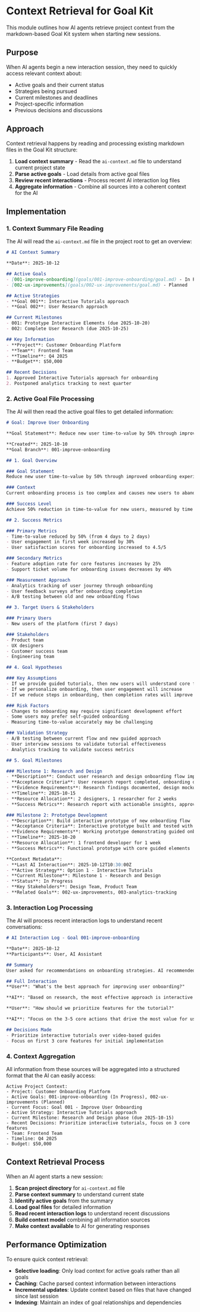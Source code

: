 # Context Retrieval for Goal Kit

This module outlines how AI agents retrieve project context from the markdown-based Goal Kit system when starting new sessions.

## Purpose

When AI agents begin a new interaction session, they need to quickly access relevant context about:

- Active goals and their current status
- Strategies being pursued
- Current milestones and deadlines
- Project-specific information
- Previous decisions and discussions

## Approach

Context retrieval happens by reading and processing existing markdown files in the Goal Kit structure:

1. **Load context summary** - Read the `ai-context.md` file to understand current project state
2. **Parse active goals** - Load details from active goal files
3. **Review recent interactions** - Process recent AI interaction log files
4. **Aggregate information** - Combine all sources into a coherent context for the AI

## Implementation

### 1. Context Summary File Reading

The AI will read the `ai-context.md` file in the project root to get an overview:

```markdown
# AI Context Summary

**Date**: 2025-10-12

## Active Goals
- [001-improve-onboarding](goals/001-improve-onboarding/goal.md) - In Progress
- [002-ux-improvements](goals/002-ux-improvements/goal.md) - Planned

## Active Strategies
- **Goal 001**: Interactive Tutorials approach
- **Goal 002**: User Research approach

## Current Milestones
- 001: Prototype Interactive Elements (due 2025-10-20)
- 002: Complete User Research (due 2025-10-25)

## Key Information
- **Project**: Customer Onboarding Platform
- **Team**: Frontend Team
- **Timeline**: Q4 2025
- **Budget**: $50,000

## Recent Decisions
1. Approved Interactive Tutorials approach for onboarding
2. Postponed analytics tracking to next quarter
```

### 2. Active Goal File Processing

The AI will then read the active goal files to get detailed information:

```markdown
# Goal: Improve User Onboarding

**Goal Statement**: Reduce new user time-to-value by 50% through improved onboarding experience.

**Created**: 2025-10-10
**Goal Branch**: 001-improve-onboarding

## 1. Goal Overview

### Goal Statement
Reduce new user time-to-value by 50% through improved onboarding experience.

### Context
Current onboarding process is too complex and causes new users to abandon the platform early.

### Success Level
Achieve 50% reduction in time-to-value for new users, measured by time to complete first meaningful action.

## 2. Success Metrics

### Primary Metrics
- Time-to-value reduced by 50% (from 4 days to 2 days)
- User engagement in first week increased by 30%
- User satisfaction scores for onboarding increased to 4.5/5

### Secondary Metrics
- Feature adoption rate for core features increases by 25%
- Support ticket volume for onboarding issues decreases by 40%

### Measurement Approach
- Analytics tracking of user journey through onboarding
- User feedback surveys after onboarding completion
- A/B testing between old and new onboarding flows

## 3. Target Users & Stakeholders

### Primary Users
- New users of the platform (first 7 days)

### Stakeholders
- Product team
- UX designers
- Customer success team
- Engineering team

## 4. Goal Hypotheses

### Key Assumptions
- If we provide guided tutorials, then new users will understand core features faster
- If we personalize onboarding, then user engagement will increase
- If we reduce steps in onboarding, then completion rates will improve

### Risk Factors
- Changes to onboarding may require significant development effort
- Some users may prefer self-guided onboarding
- Measuring time-to-value accurately may be challenging

### Validation Strategy
- A/B testing between current flow and new guided approach
- User interview sessions to validate tutorial effectiveness
- Analytics tracking to validate success metrics

## 5. Goal Milestones

### Milestone 1: Research and Design
- **Description**: Conduct user research and design onboarding flow improvements
- **Acceptance Criteria**: User research report completed, onboarding designs finalized and approved
- **Evidence Requirements**: Research findings documented, design mockups approved by stakeholders
- **Timeline**: 2025-10-15
- **Resource Allocation**: 2 designers, 1 researcher for 2 weeks
- **Success Metrics**: Research report with actionable insights, approved designs

### Milestone 2: Prototype Development
- **Description**: Build interactive prototype of new onboarding flow
- **Acceptance Criteria**: Interactive prototype built and tested with internal team
- **Evidence Requirements**: Working prototype demonstrating guided onboarding experience
- **Timeline**: 2025-10-20
- **Resource Allocation**: 1 frontend developer for 1 week
- **Success Metrics**: Functional prototype with core guided elements

**Context Metadata**:
- **Last AI Interaction**: 2025-10-12T10:30:00Z
- **Active Strategy**: Option 1 - Interactive Tutorials
- **Current Milestone**: Milestone 1 - Research and Design
- **Status**: In Progress
- **Key Stakeholders**: Design Team, Product Team
- **Related Goals**: 002-ux-improvements, 003-analytics-tracking
```

### 3. Interaction Log Processing

The AI will process recent interaction logs to understand recent conversations:

```markdown
# AI Interaction Log - Goal 001-improve-onboarding

**Date**: 2025-10-12
**Participants**: User, AI Assistant

## Summary
User asked for recommendations on onboarding strategies. AI recommended interactive tutorials based on research and previous successful implementations.

## Full Interaction
**User**: "What's the best approach for improving user onboarding?"

**AI**: "Based on research, the most effective approach is interactive tutorials that guide users through core features within the actual interface. This approach has shown to improve user engagement by up to 40% compared to static guides."

**User**: "How should we prioritize features for the tutorial?"

**AI**: "Focus on the 3-5 core actions that drive the most value for users. Typically, these are the actions that lead to the 'aha moment' in your product."

## Decisions Made
- Prioritize interactive tutorials over video-based guides
- Focus on first 3 core features for initial implementation
```

### 4. Context Aggregation

All information from these sources will be aggregated into a structured format that the AI can easily access:

```
Active Project Context:
- Project: Customer Onboarding Platform
- Active Goals: 001-improve-onboarding (In Progress), 002-ux-improvements (Planned)
- Current Focus: Goal 001 - Improve User Onboarding
- Active Strategy: Interactive Tutorials approach
- Current Milestone: Research and Design phase (due 2025-10-15)
- Recent Decisions: Prioritize interactive tutorials, focus on 3 core features
- Team: Frontend Team
- Timeline: Q4 2025
- Budget: $50,000
```

## Context Retrieval Process

When an AI agent starts a new session:

1. **Scan project directory** for `ai-context.md` file
2. **Parse context summary** to understand current state
3. **Identify active goals** from the summary
4. **Load goal files** for detailed information
5. **Read recent interaction logs** to understand recent discussions
6. **Build context model** combining all information sources
7. **Make context available** to AI for generating responses

## Performance Optimization

To ensure quick context retrieval:

- **Selective loading**: Only load context for active goals rather than all goals
- **Caching**: Cache parsed context information between interactions
- **Incremental updates**: Update context based on files that have changed since last session
- **Indexing**: Maintain an index of goal relationships and dependencies